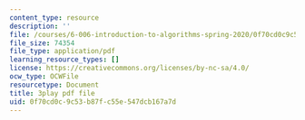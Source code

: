 ```yaml
---
content_type: resource
description: ''
file: /courses/6-006-introduction-to-algorithms-spring-2020/0f70cd0c9c53b87fc55e547dcb167a7d_Xnpo1atN-Iw.pdf
file_size: 74354
file_type: application/pdf
learning_resource_types: []
license: https://creativecommons.org/licenses/by-nc-sa/4.0/
ocw_type: OCWFile
resourcetype: Document
title: 3play pdf file
uid: 0f70cd0c-9c53-b87f-c55e-547dcb167a7d
---
```

